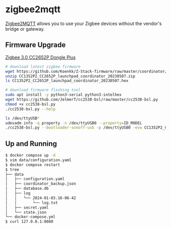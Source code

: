 zigbee2mqtt
===========

[Zigbee2MQTT][1] allows you to use your Zigbee devices without the vendor's bridge or gateway.

## Firmware Upgrade

[Zigbee 3.0 CC2652P Dongle Plus][2]

```bash
# download latest zigbee firmware
wget https://github.com/Koenkk/Z-Stack-firmware/raw/master/coordinator/Z-Stack_3.x.0/bin/CC1352P2_CC2652P_launchpad_coordinator_20230507.zip
unzip CC1352P2_CC2652P_launchpad_coordinator_20230507.zip
ls CC1352P2_CC2652P_launchpad_coordinator_20230507.hex

# download firmware flashing tool
sudo apt install -y python3-serial python3-intelhex
wget https://github.com/JelmerT/cc2538-bsl/raw/master/cc2538-bsl.py
chmod +x cc2538-bsl.py
./cc2538-bsl.py --help

ls /dev/ttyUSB*
udevadm info -q property -n /dev/ttyUSB0 --property=ID_MODEL
./cc2538-bsl.py --bootloader-sonoff-usb -p /dev/ttyUSB0 -evw CC1352P2_CC2652P_launchpad_coordinator_20230507.hex
```

## Up and Running

```bash
$ docker compose up -d
$ vim data/configuration.yaml
$ docker compose restart
$ tree
├── data
│   ├── configuration.yaml
│   ├── coordinator_backup.json
│   ├── database.db
│   ├── log
│   │   └── 2024-01-03.16-06-42
│   │       └── log.txt
│   ├── secret.yaml
│   └── state.json
└── docker-compose.yml
$ curl 127.0.0.1:8080
```

[1]: https://github.com/Koenkk/zigbee2mqtt
[2]: https://zigbee.blakadder.com/Sonoff_ZBDongle-P.html
